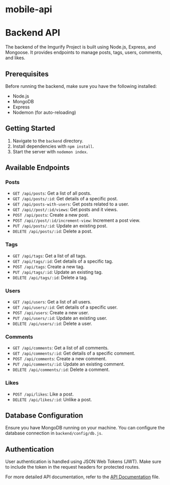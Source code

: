# mobile-api
# Backend API

The backend of the Imgurify Project is built using Node.js, Express, and Mongoose. It provides endpoints to manage posts, tags, users, comments, and likes.

## Prerequisites

Before running the backend, make sure you have the following installed:

- Node.js
- MongoDB
- Express 
- Nodemon (for auto-reloading)

## Getting Started

1. Navigate to the `backend` directory.
2. Install dependencies with `npm install`.
3. Start the server with `nodemon index`.

## Available Endpoints

### Posts

- `GET /api/posts`: Get a list of all posts.
- `GET /api/posts/:id`: Get details of a specific post.
- `GET /api/posts-with-users`: Get posts related to a user.
- `GET /api//post/:id/views`: Get posts and it views.
- `POST /api/posts`: Create a new post.
- `POST /api//post/:id/increment-view`: Increment a post view.
- `PUT /api/posts/:id`: Update an existing post.
- `DELETE /api/posts/:id`: Delete a post.

### Tags

- `GET /api/tags`: Get a list of all tags.
- `GET /api/tags/:id`: Get details of a specific tag.
- `POST /api/tags`: Create a new tag.
- `PUT /api/tags/:id`: Update an existing tag.
- `DELETE /api/tags/:id`: Delete a tag.

### Users

- `GET /api/users`: Get a list of all users.
- `GET /api/users/:id`: Get details of a specific user.
- `POST /api/users`: Create a new user.
- `PUT /api/users/:id`: Update an existing user.
- `DELETE /api/users/:id`: Delete a user.

### Comments

- `GET /api/comments`: Get a list of all comments.
- `GET /api/comments/:id`: Get details of a specific comment.
- `POST /api/comments`: Create a new comment.
- `PUT /api/comments/:id`: Update an existing comment.
- `DELETE /api/comments/:id`: Delete a comment.

### Likes

- `POST /api/likes`: Like a post.
- `DELETE /api/likes/:id`: Unlike a post.

## Database Configuration

Ensure you have MongoDB running on your machine. You can configure the database connection in `backend/config/db.js`.

## Authentication

User authentication is handled using JSON Web Tokens (JWT). Make sure to include the token in the request headers for protected routes.

For more detailed API documentation, refer to the [API Documentation](API_DOCUMENTATION.md) file.
